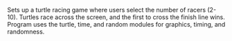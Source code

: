 Sets up a turtle racing game where users select the number of racers (2-10). Turtles race across the screen, and the first to cross the finish line wins. Program uses the turtle, time, and random modules for graphics, timing, and randomness.






